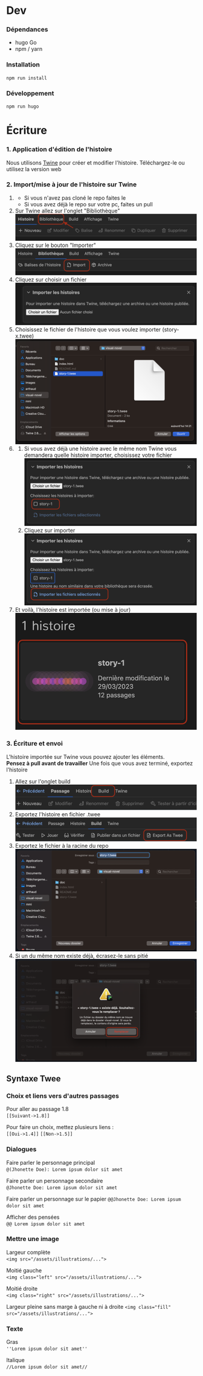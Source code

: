 # Dev
### Dépendances
- hugo Go
- npm / yarn
### Installation
```shell
npm run install
```
### Développement
```shell
npm run hugo
```
# Écriture
### 1. Application d'édition de l'histoire 
Nous utilisons [Twine](https://twinery.org/) pour créer et modifier l'histoire.
Téléchargez-le ou utilisez la version web

### 2. Import/mise à jour de l'histoire sur Twine
1.
   - Si vous n'avez pas cloné le repo faites le
   - Si vous avez déjà le repo sur votre pc, faites un pull
2. Sur Twine allez sur l'onglet "Bibliothèque" <img src="./doc/1-library.png">
3. Cliquez sur le bouton "Importer" <img src="./doc/2-import.png">
4. Cliquez sur choisir un fichier <img src="./doc/3-import-choose-file.png">
5. Choisissez le fichier de l'histoire que vous voulez importer (story-x.twee)<img src="./doc/4-choose-story-1.png">
6. 
   1. Si vous avez déjà une histoire avec le même nom Twine vous demandera quelle histoire importer, choisissez votre fichier <img src="./doc/5-check-story-1.png">
   2. Cliquez sur importer <img src="./doc/6-click-import.png">
7. Et voilà, l'histoire est importée (ou mise à jour) <img src="./doc/7-file-imported.png">

### 3. Écriture et envoi
L'histoire importée sur Twine vous pouvez ajouter les éléments.  
**Pensez à pull avant de travailler**
Une fois que vous avez terminé, exportez l'histoire 
1. Allez sur l'onglet build<img src="./doc/1-build.png">
2. Exportez l'histoire en fichier .twee <img src="./doc/2-export-as-twee.png">
3. Exportez le fichier à la racine du repo <img src="./doc/3-export-file.png">
4. Si un du même nom existe déjà, écrasez-le sans pitié <img src="./doc/4-overwrite-file.png">

## Syntaxe Twee
### Choix et liens vers d'autres passages
Pour aller au passage 1.8  
`[[Suivant->1.8]]`

Pour faire un choix, mettez plusieurs liens :  
`[[Oui->1.4]]`
`[[Non->1.5]]`

### Dialogues
Faire parler le personnage principal  
`@(Jhonette Doe): Lorem ipsum dolor sit amet` 

Faire parler un personnage secondaire  
`@Jhonette Doe: Lorem ipsum dolor sit amet`  

Faire parler un personnage sur le papier
`@@Jhonette Doe: Lorem ipsum dolor sit amet`

Afficher des pensées  
`@@ Lorem ipsum dolor sit amet`  

### Mettre une image
Largeur complète  
`<img src="/assets/illustrations/...">`  

Moitié gauche  
`<img class="left" src="/assets/illustrations/...">`  

Moitié droite  
`<img class="right" src="/assets/illustrations/...">`

Largeur pleine sans marge à gauche ni à droite 
`<img class="fill" src="/assets/illustrations/...">`

### Texte
Gras  
`''Lorem ipsum dolor sit amet''`

Italique  
`//Lorem ipsum dolor sit amet//`